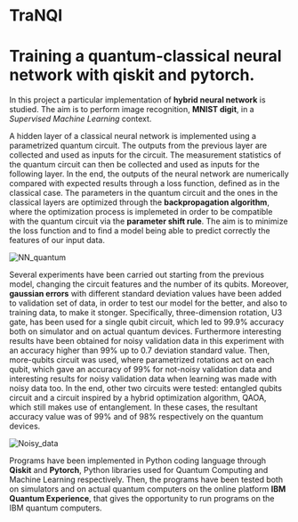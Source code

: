 # TraNQI
# Training a quantum-classical neural network with qiskit and pytorch. 

 In this project a particular implementation of **hybrid neural network** is studied. The aim is to perform image recognition, **MNIST digit**, in a *Supervised Machine Learning* context. 
 
 A hidden layer of a classical neural network is implemented using a parametrized quantum circuit. The outputs from the previous layer are collected and used as inputs for the circuit. The measurement statistics of the quantum circuit can then be collected and used as inputs for the following layer. In the end, the outputs of the neural network are numerically compared with expected results through a loss function, defined as in the classical case. The parameters in the quantum circuit and the ones in the classical layers are optimized through the **backpropagation algorithm**, where the optimization process is implemeted in order to be compatible with the quantum circuit via the **parameter shift rule**. The aim is to minimize the loss function and to find a model being able to predict correctly the features of our input data.
 
 ![NN_quantum](https://user-images.githubusercontent.com/83702763/126067398-f88b0be6-1315-4173-9389-d19b07997e05.png)

 
 Several experiments have been carried out starting from the previous model, changing the circuit features and the number of its qubits. Moreover, **gaussian errors** with different standard deviation values have been added to validation set of data, in order to test our model for the better, and also to training data, to make it stonger. Specifically, three-dimension rotation, U3 gate, has been used for a single qubit circuit, which led to 99.9\% accuracy both on simulator and on actual quantum devices. Furthermore interesting results have been obtained for noisy validation data in this experiment with an accuracy higher than 99\% up to 0.7 deviation standard value. Then, more-qubits circuit was used, where parametrized rotations act on each qubit, which gave an accuracy of 99\% for not-noisy validation data and interesting results for noisy validation data when learning was made with noisy data too. In the end, other two circuits were tested: entangled qubits circuit and a circuit inspired by a hybrid optimization algorithm, QAOA, which still makes use of entanglement. In these cases, the resultant accuracy value was of 99\% and of 98\% respectively on the quantum devices.  

 
 ![Noisy_data](https://user-images.githubusercontent.com/83702763/126067488-3a443f03-bf1d-4352-a743-e90c48856aaf.png)
 
 Programs have been implemented in Python coding language through **Qiskit** and **Pytorch**, Python libraries used for Quantum Computing and Machine Learning respectively. Then, the programs have been tested both on simulators and on actual quantum computers on the online platform **IBM Quantum Experience**, that gives the opportunity to run programs on the IBM quantum computers. 
